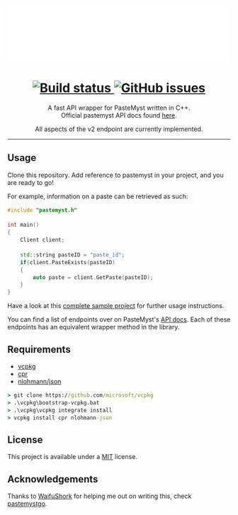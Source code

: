 <p align="center">
    <a href="https://paste.myst.rs/">
        <img width="500" src="logo.png" alt="Logo" /><br>
    </a>
</p>

<h1 align="center"> 
    <a href="https://github.com/billyeatcookies/pastemyst-cpp/actions">
        <img alt="Build status" src="https://img.shields.io/github/issues-pr/billyeatcookies/pastemyst.cpp?style=for-the-badge">
    </a>
    <a href="https://github.com/billyeatcookies/pastemyst-cpp/issues">
        <img alt="GitHub issues" src="https://img.shields.io/github/issues/billyeatcookies/pastemyst-cpp?style=for-the-badge&logo=github">
    </a>
</h1>

<p align="center">
A fast API wrapper for PasteMyst written in C++. </br>
Official pastemyst API docs found <a href="https://paste.myst.rs/api-docs/index">here</a>.
</p>
<p align="center">
All aspects of the v2 endpoint are currently implemented.
</p>

---

## Usage

Clone this repository. Add reference to pastemyst in your project, and you are ready to go!

For example, information on a paste can be retrieved as such:

```cpp
#include "pastemyst.h"

int main()
{
    Client client;

    std::string pasteID = "paste_id";
    if(client.PasteExists(pasteID)
    {
        auto paste = client.GetPaste(pasteID);
    }
}
```
Have a look at this [complete sample project](https://github.com/billyeatcookies/pastemyst-cpp/tree/master/pastemyst.sample) for further usage instructions.

You can find a list of endpoints over on PasteMyst's [API docs](https://paste.myst.rs/api-docs/). Each of these endpoints has an equivalent wrapper method in the library. 

## Requirements

- [vcpkg](https://github.com/microsoft/vcpkg)
- [cpr](https://github.com/whoshuu/cpr)
- [nlohmann/json](https://github.com/nlohmann/json)

```cmd
> git clone https://github.com/microsoft/vcpkg
> .\vcpkg\bootstrap-vcpkg.bat
> .\vcpkg\vcpkg integrate install
> vcpkg install cpr nlohmann-json
```

## License

This project is available under a [MIT](./LICENSE) license.

## Acknowledgements

Thanks to [WaifuShork](https://github.com/WaifuShork) for helping me out on writing this, check [pastemystgo](https://github.com/WaifuShork/pastemystgo).
